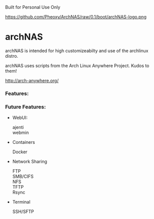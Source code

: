 Built for Personal Use Only

https://github.com/Pheoxy/ArchNAS/raw/0.1/boot/archNAS-logo.png
# archNAS

archNAS is intended for high customizeabilty and use of the archlinux distro.

archNAS uses scripts from the Arch Linux Anywhere Project.
Kudos to them!

http://arch-anywhere.org/


### Features:

### Future Features:

* WebUI:

    ajenti <br />
    webmin <br />

* Containers

    Docker <br />

* Network Sharing

    FTP <br />
    SMB/CIFS <br />
    NFS <br />
    TFTP <br />
    Rsync <br />

* Terminal

    SSH/SFTP <br />
